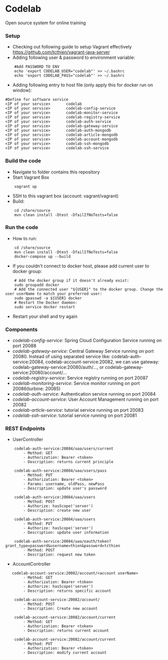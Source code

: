 # Codelab
Open source system for online training 


### Setup
- Checking out following guide to setup Vagrant effectively https://github.com/tcthien/vagrant-java-server
- Adding following user & password to environment variable:
```
    #Add PASSWORD TO ENV
    echo 'export CODELAB_USER="codelab"' >> ~/.bashrc
    echo 'export CODELAB_PASS="codelab"' >> ~/.bashrc
```
- Adding following entry to host file (only apply this for docker run on window):
```
#Define for software service
<IP of your service>       codelab
<IP of your service>       codelab-config-service
<IP of your service>       codelab-monitor-service
<IP of your service>       codelab-registry-service
<IP of your service>       codelab-auth-service
<IP of your service>       codelab-gateway-service
<IP of your service>       codelab-auth-mongodb
<IP of your service>       codelab-article-mongodb
<IP of your service>       codelab-account-mongodb
<IP of your service>       codelab-ssh-mongodb
<IP of your service>       codelab-ssh-service
```

### Build the code
- Navigate to folder contains this repository
- Start Vagrant Box
```
    vagrant up
```
- SSH to this vagrant box (account: vagrant/vagrant)
- Build:
```
    cd /share/source
    mvn clean install -Dtest -DfailIfNoTests=false
```

### Run the code
- How to run:
```
    cd /share/source
    mvn clean install -Dtest -DfailIfNoTests=false
    docker-compose up --build
```
- If you couldn't connect to docker host, please add current user to docker group:
```
    # Add the docker group if it doesn't already exist:
    sudo groupadd docker
    # Add the connected user "${USER}" to the docker group. Change the user userName to match your preferred user:
    sudo gpasswd -a ${USER} docker
    # Restart the Docker daemon:
    sudo service docker restart
```
- Restart your shell and try again

### Components
- _codelab-config-service_: Spring Cloud Configuration Service running on port 20088
- _codelab-gateway-service_: Central Gateway Service running on port 20080. Instead of using separated service like: codelab-auth-service:20084, codelab-account-service:20082, we can use gateway: codelab-gateway-service:20080/auth/..., or codelab-gateway-service:20080/account/...
- _codelab-registry-service_: Service registry running on port 20087
- _codelab-monitoring-service_: Service monitor running on port 20086(turbine: 20085)
- _codelab-auth-service_: Authentication service running on port 20084
- _codelab-account-service_: User Account Management running on port 20082
- _codelab-article-service_: tutorial service running on port 20083
- _codelab-ssh-service_: tutorial service running on port 20081

### REST Endpoints
- UserController
```
    codelab-auth-service:20084/uaa/users/current
        - Method: GET
        - Authorization: Bearer <token>
        - Description: returns current principle
    
    codelab-auth-service:20084/uaa/users/pass
        - Method: PUT
        - Authorization: Bearer <token>
        - Params: username, oldPass, newPass
        - Description: update user's password
    
    codelab-auth-service:20084/uaa/users
        - Method: POST
        - Authorize: hasScope('server')
        - Description: create new user
    
    codelab-auth-service:20084/uaa/users
        - Method: PUT
        - Authorize: hasScope('server')
        - Description: update user information
    
    codelab-auth-service:20084/uaa/oauth/token?grant_type=password&username=thien&password=tcthien
        - Method: POST
        - Description: request new token
```

- AccountController
```
   codelab-account-service:20082/account/<account userName>
        - Method: GET
        - Authorization: Bearer <token>
        - Authorize: hasScope('server')
        - Description: returns specific account
    
    codelab-account-service:20082/account/
        - Method: POST
        - Description: Create new account
    
    codelab-account-service:20082/account/current
        - Method: GET
        - Authorization: Bearer <token>
        - Description: returns current account
    
    codelab-account-service:20082/account/current
        - Method: PUT
        - Authorization: Bearer <token>
        - Description: modify current account
```
